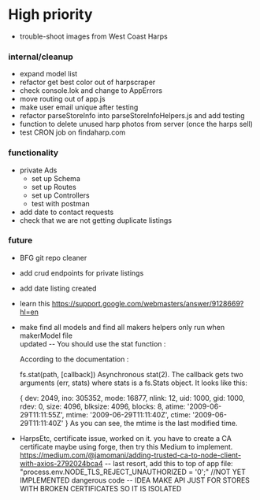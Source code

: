 # High priority
- trouble-shoot images from West Coast Harps

### internal/cleanup
- expand model list
- refactor get best color out of harpscraper
- check console.lok and change to AppErrors
- move routing out of app.js
- make user email unique after testing
- refactor parseStoreInfo into parseStoreInfoHelpers.js and add testing
- function to delete unused harp photos from server (once the harps sell)
- test CRON job on findaharp.com

### functionality

- private Ads
    - set up Schema
    - set up Routes
    - set up Controllers
    - test with postman
- add date to contact requests
- check that we are not getting duplicate listings

### future
- BFG git repo cleaner
- add crud endpoints for private listings
- add date listing created
- learn this https://support.google.com/webmasters/answer/9128669?hl=en
- make find all models and find all makers helpers only run when makerModel file    
    updated -- You should use the stat function :

    According to the documentation :

    fs.stat(path, [callback])
    Asynchronous stat(2). The callback gets two arguments (err, stats) where stats is a fs.Stats object. It looks like this:

    { dev: 2049,
        ino: 305352,
        mode: 16877,
        nlink: 12,
        uid: 1000,
        gid: 1000,
        rdev: 0,
        size: 4096,
        blksize: 4096,
        blocks: 8,
        atime: '2009-06-29T11:11:55Z',
        mtime: '2009-06-29T11:11:40Z',
        ctime: '2009-06-29T11:11:40Z' 
    }
    As you can see, the mtime is the last modified time.

- HarpsEtc, certificate issue, worked on it. you have to create a CA certificate maybe using forge, then try this Medium to implement. https://medium.com/@jamomani/adding-trusted-ca-to-node-client-with-axios-2792024bca4 -- last resort, add this to top of app file: "process.env.NODE_TLS_REJECT_UNAUTHORIZED = '0';"  //NOT YET IMPLEMENTED dangerous code -- IDEA MAKE API JUST FOR STORES WITH BROKEN CERTIFICATES SO IT IS ISOLATED